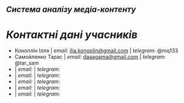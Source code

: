## ***Система аналізу медіа-контенту***


# *Контактні дані учасників*
- Коноплін Ілля | *email:* ilia.konoplin@gmail.com | *telegram:* @mq133
- Самойленко Тарас | *email:* daaagama@gmail.com | *telegram:* @tar_sam
-  | *email:* | *telegram:* 
-  | *email:* | *telegram:*
-  | *email:* | *telegram:* 
-  | *email:* | *telegram:* 
-  | *email:* | *telegram:* 
